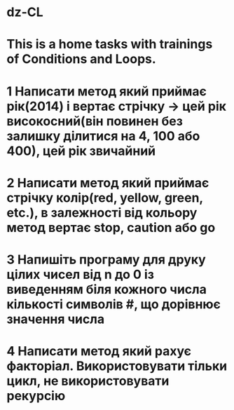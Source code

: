 # dz-CL
# This is a home tasks with trainings of Conditions and Loops.
#  1  Написати метод який приймає рік(2014) і вертає стрічку -> цей рік високосний(він повинен без залишку ділитися на 4, 100 або 400), цей рік звичайний
#  2  Написати метод який приймає стрічку колір(red, yellow, green, etc.), в залежності від кольору метод вертає stop, caution або go
#  3  Напишіть програму для друку цілих чисел від n до 0 із виведенням біля кожного числа кількості символів #, що дорівнює значення числа
#  4  Написати метод який рахує факторіал. Використовувати тільки цикл, не використовувати рекурсію